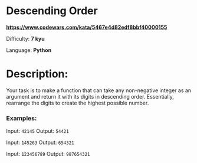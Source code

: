 # Descending Order

**<https://www.codewars.com/kata/5467e4d82edf8bbf40000155>**

Difficulty: **7 kyu**

Language: **Python**

# Description:

Your task is to make a function that can take any non-negative integer as an argument and return it with its digits in descending order. Essentially, rearrange the digits to create the highest possible number.


### Examples:


Input: `42145`
Output: `54421`


Input: `145263`
Output: `654321`


Input: `123456789`
Output: `987654321`


